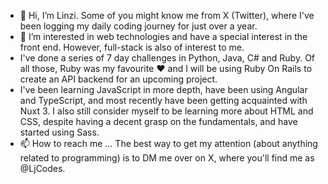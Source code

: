- 👋 Hi, I’m Linzi. Some of you might know me from X (Twitter), where I've been logging my daily coding journey for just over a year.
- 👀 I’m interested in web technologies and have a special interest in the front end. However, full-stack is also of interest to me.
- I've done a series of 7 day challenges in Python, Java, C# and Ruby. Of all those, Ruby was my favourite ❤️ and I will be using Ruby On Rails to create an API backend for an upcoming project.
-  I've been learning JavaScript in more depth, have been using Angular and TypeScript, and most recently have been getting acquainted with Nuxt 3. I also still consider myself to be learning more about HTML and CSS, despite having a decent grasp on the fundamentals, and have started using Sass.
- 📫 How to reach me ... The best way to get my attention (about anything related to programming) is to DM me over on X, where you'll find me as @LjCodes.

<!---
LinziJayne36/LinziJayne36 is a ✨ special ✨ repository because its `README.md` (this file) appears on your GitHub profile.
You can click the Preview link to take a look at your changes.
--->
